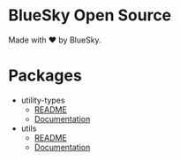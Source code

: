 # BlueSky Open Source

Made with ❤️ by BlueSky.

# Packages

- utility-types
  - [README](https://github.com/bluesky-llc/open-source/tree/main/packages/utility-types#readme)
  - [Documentation](https://bluesky-llc.github.io/open-source/modules/Utility_Types.html)
- utils
  - [README](https://github.com/bluesky-llc/open-source/tree/main/packages/utils#readme)
  - [Documentation](https://bluesky-llc.github.io/open-source/modules/Utils.html)
